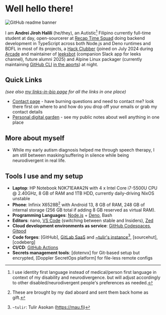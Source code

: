 # Well hello there!

![GitHub readme banner](https://github.com/ajhalili2006/ajhalili2006/raw/83d1552339fec8d91eadcab0289d43b6a9ef775c/static/readme-banner-2022.png)

I am **Andrei Jiroh Halili** (he/they), an Autistic[^1] Filipino currently full-time student at day,
open-sourcerer at [Recap Time Squad][rtdev] doing backend development in TypeScript across both
Node.js and Deno runtimes and BDFL in most of its projects, a [Hack Clubber] (joined on July 2024 during
[Arcade][hc-arcade] and maintainer of [leeksbot] (companion Slack app for leeks channel), future alumni 2025) and
Alpine Linux packager (currently maintaining [GitHub CLI] [in the aports]) at night.

## Quick Links

_(see also [my links-in-bio page](./links.md) for all the links in one place)_

* [Contact page](./contact/index.md) - have burning questions and need to contact
me? look there first on where to and how do you drop off your emails or grab my contact details
* [Personal digital garden](https://wiki.andreijiroh.dev) - see my public notes about well anything in one place

## More about myself

* While my early autism diagnosis helped me through speech therapy, I am still between masking/suffering in silence
while being neurodivergent in real life.

## Tools I use and my setup

* **Laptop**: HP Notebook N0K71EA#A2N with 4 x Intel Core i7-5500U CPU @ 2.40GHz, 8 GB of RAM and 1TB HDD,
currently daily-driving NixOS unstable
* **Phone**: Infinix X6528B[^3] with Android 13, 8 GB of RAM, 248 GB of internal storage (256 GB total if adding
8 GB reserved as virtual RAM).
* **Programming Languages**: [Node.js](https://nodejs.org) + [Deno](https://deno.land), Bash
* **Editors**: nano, [VS Code](https://vscode.dev) (switching between stable and Insiders), [Zed](https://go.andreijiroh.xyz/zed-editor)
* **Cloud development environments as service**: [GitHub Codespaces](https://github.com/features/codespaces), [Gitpod](https://www.gitpod.io)
* **Code forges**: [GitHub], [GitLab SaaS][saas] and [~tulir's instance][mau.dev][^2], [sourcehut], [codeberg]
* **CI/CD**: [GitHub Actions](https://github.com/features/actions)
* **Secrets management tools**: [dotenvx] for Git-based setup but encrypted,
[Doppler SecretOps platform] for file-less remote configs

[rtdev]: https://recaptime.dev
[hc-arcade]: https://hackclub.com/arcade
[Hack Clubber]: https://hackclub.com
[leeksbot]: https://gitlab.com/recaptime-dev/hackclub-leeksbot
[GitHub CLI]: https://cli.github.com
[in the aports]: https://gitlab.alpinelinux.org/alpine/aports
[mau.dev]: https://mau.dev/ajhalili2006
[saas]: https://gitlab.com/ajhalili2006

<!-- footnotes -->
[^1]: I use identity first language instead of medical/person first language in context of my disability and neurodivergence. but will adjust accordingly to other disabled/neurodivergent people's preferences as needed.
[^2]: `~tulir`: Tulir Asokan (<https://mau.fi>)
[^3]: These are brought by my dad aboard and sent them back home as gift.

<!--
I'm **Andrei Jiroh Halili** (he/they), an 18 year old Autistic[^7] Filipino student,
self-taught backend developer (in training), open-source contributor,
building [Recap Time Squad](https://recaptime.dev)[^1], and part-time writer for
[my personal blog](https://ajhalili2006.substack.com) and [The Bloody Hell PH](https://fromthebshq.substack.com)
based in Marilao, Bulacan, Philippines.

I'm passionate about Linux (especially shell scripting and all things
software packaging, currently Alpine Linux package maintainer for GitHub CLI), DevSecOps,
programming (not only in JavaScript/TypeScript, but I am also exploring Python, Go and other languages),
politics (_cough Philippine politics in lens of foreigners while disabled with [Honest Government Ads]
level of satire_) and internet health (things like fandom toxicity and cancel culture).

I am pretty searchable at [`@ajhalili2006`](./links.md) on [GitHub], [sourcehut], and
[across the fediverse] (or via [Threads](https://threads.net/@ajhalili2006)).
[Here's my contact details](./contact/index.md) if you need to contact me.

## More about me

Currently, I am part of the [Hack Club] community on their Slack workspace,
participating on different YSWS (You Ship, We Ship) programs and even attended
their in-person game jam [Counterspell]. I am the lead developer and maintainer for the
[leeksbot] Slack app, an companion to the `#hackclub-leeks` channel for everything been
cooking behind the scenes at HQ.

Alongside being a Hack Clubber myself, I am a SABDFL (self-assigned benevolent dictator for life) or
open-source developer and maintainer (if you prefer to use that term instead) at [Recap Time Squad], mostly
working on [Community Lorebooks] documentation + subdomain service project, among other things.

Outside of being a Linux enthusiast and backend JavaScript dev myself, I am mostly seen lurking and joining lore discussions
over at [~mikedmoy's Discord server](https://go.andreijiroh.dev/discord/gildedguy)[^5]. I am not only followed
animators and furries (_please send help in the backrooms if I need to eyebleach on NSFW art_), but also
Minecrafters ([mostly the Hermits](https://hermitcraft.com)), (not just anime) roleplaying accounts, SubStack
writers and even fellow devs and disabled people (not just autistics).

[Hack Club]: https://hackclub.com
[High Seas]: https://highseas.hackclub.com
[Counterspell]: https://counterspell.hackclub.com
[leeksbot]: https://github.com/andreijiroh-dev/leeksbot
[Recap Time Squad]: https://recaptime.dev
[Community Lorebooks]: https://lorebooks.wiki

## Why I code + use Linux?

My journey in coding started at [Glitch.com](https://glitch.com) in 2017-2018 to learn a bit of Node.js, while
my Linux journey started few months after that using VirtualBox. Some suggest that it started off being a ~~internet addict~~
(the words in strikethrough is a bit of a stigma in itself due to being one of my coping mechanisms while
autistic myself)[^6] chronically online Autist myself.

I code, usually in JavaScript for backend stuff, especially building APIs and learning all things databases
through Prisma, not only to learn how to build apps and tools, and learn all things Docker, but
also as a way to express myself and unload the baggage from my own traumas through code and
technical documentation. Although I am sort of semi-closeted and
introverted neurodivergent person, I try to document things in the public through
[daily notes on my wiki](https://go.andreijiroh.dev/daily-notes) and [my personal launchpad issue tracker]
and occasionally over at my socials.

I use Linux, since using Windows is always a nightmare for not only software development (yes, WSL exists
but why not go bare metal?) but as a regular user from performance standpoint but to learn the pain of being
a system administrator and DevOps engineer, especially in concepts such as Kubernetes infrastructure management,
software packaging, and anything related to `systemd` (I have not beef towards their creator and lead dev, it's
just happened to be learning why people think `systemd` sucks.).

## Tools I use and my setup

* **Laptop**: HP Notebook N0K71EA#A2N with 4 x Intel Core i7-5500U CPU @ 2.40GHz, 8 GB of RAM and 1TB HDD,
currently daily-driving Ubuntu LTS 24.04 via KDE Neon.[^3]
* **Phone**: Infinix X6528B with Android 13, 8 GB of RAM, 248 GB of internal storage[^3] (256 GB total if adding 8 GB reserved as virtual RAM).
* **Programming Languages**: [Node.js](https://nodejs.org) + [Deno](https://deno.land), Bash
* **Editors**: nano, [VS Code](https://go.andreijiroh.xyz/vscode) (switching between stable and Insiders), [Zed](https://go.andreijiroh.xyz/zed-editor)
* **Cloud development environments as service**: [GitHub Codespaces](https://github.com/features/codespaces), [Gitpod](https://www.gitpod.io)
* **Code forges**: [GitHub], [GitLab on ~tulir's instance](https://mau.dev/ajhalili2006)[^2], [sourcehut], [codeberg]
* **CI/CD**: [GitHub Actions](https://github.com/features/actions)
* **Secrets management tools**: [dotenvx] for Git-based setup but encrypted,
[Doppler SecretOps platform] for file-less remote configs

[^1]: It is a open-source organization that currently serves as the home of my open-source projects, also [fiscally sponsored](https://hackclub.com/fiscal-sponsorship) by Hack Club.
[^2]: `~tulir`: Tulir Asokan (<https://mau.fi>)
[^3]: These are brought by my dad aboard and sent them back home as gift.
[^4]: See <https://hackclub.com/fiscal-sponsorship> for all things 501c3 US nonprofit fiscal sponsorship, although consider <https://opencollective.com/opensource> for 501c6 option for your open-source project.
[^5]: `~mikedmoy` (also `~gildedguy`): Michael Moy, also known in Hyun's Dojo Community as Gildedguy (the animator, game dev and that level designer in Just Shapes and Beats). See <https://gildedguy.com/website-reborn> for context behind his (old) domain.
[^6]: Quick trip to Vox.com article on this: <https://www.vox.com/the-goods/2021/9/30/22696338/pathologizing-adhd-autism-anxiety-internet-tiktok-twitter>
[^7]: While I am fine with anyone using person-first language (`person with autism`), I prefer identity-first language since neurodivergence is always part of human life and genome. See also this page in [my user manual](./user-manual/neurodivergence-and-disability.md) for more in depth guidance on language and disability.

[Honest Government Ads]: https://go.andreijiroh.xyz/honest-govt-ads
[GitHub]: https://github.com/ajhlili2006
[sourcehut]: https://sr.ht/~ajhalili2006
[across the fediverse]: https://tilde.zone/@ajhalili2006
[dotenvx]: https://go.andreijiroh.xyz/dotenvx
[Doppler SecretOps platform]: https://go.andreijiroh.xyz/doppler
[my personal launchpad issue tracker]: https://go.andreijiroh.xyz/launchpad
[codeberg]: https://codeberg.org/ajhalili2006
-->
